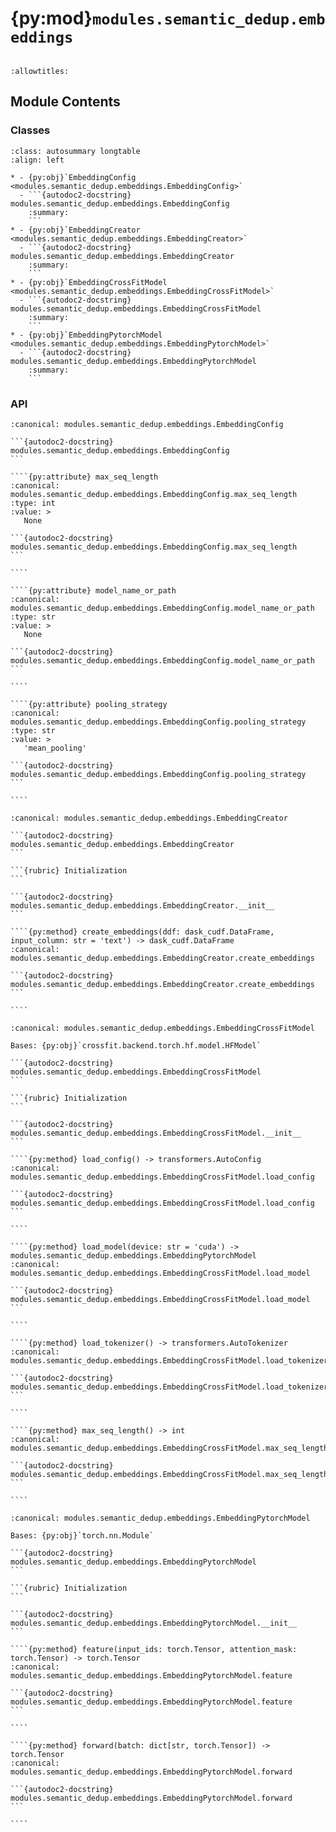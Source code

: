 # {py:mod}`modules.semantic_dedup.embeddings`

```{py:module} modules.semantic_dedup.embeddings
```

```{autodoc2-docstring} modules.semantic_dedup.embeddings
:allowtitles:
```

## Module Contents

### Classes

````{list-table}
:class: autosummary longtable
:align: left

* - {py:obj}`EmbeddingConfig <modules.semantic_dedup.embeddings.EmbeddingConfig>`
  - ```{autodoc2-docstring} modules.semantic_dedup.embeddings.EmbeddingConfig
    :summary:
    ```
* - {py:obj}`EmbeddingCreator <modules.semantic_dedup.embeddings.EmbeddingCreator>`
  - ```{autodoc2-docstring} modules.semantic_dedup.embeddings.EmbeddingCreator
    :summary:
    ```
* - {py:obj}`EmbeddingCrossFitModel <modules.semantic_dedup.embeddings.EmbeddingCrossFitModel>`
  - ```{autodoc2-docstring} modules.semantic_dedup.embeddings.EmbeddingCrossFitModel
    :summary:
    ```
* - {py:obj}`EmbeddingPytorchModel <modules.semantic_dedup.embeddings.EmbeddingPytorchModel>`
  - ```{autodoc2-docstring} modules.semantic_dedup.embeddings.EmbeddingPytorchModel
    :summary:
    ```
````

### API

`````{py:class} EmbeddingConfig
:canonical: modules.semantic_dedup.embeddings.EmbeddingConfig

```{autodoc2-docstring} modules.semantic_dedup.embeddings.EmbeddingConfig
```

````{py:attribute} max_seq_length
:canonical: modules.semantic_dedup.embeddings.EmbeddingConfig.max_seq_length
:type: int
:value: >
   None

```{autodoc2-docstring} modules.semantic_dedup.embeddings.EmbeddingConfig.max_seq_length
```

````

````{py:attribute} model_name_or_path
:canonical: modules.semantic_dedup.embeddings.EmbeddingConfig.model_name_or_path
:type: str
:value: >
   None

```{autodoc2-docstring} modules.semantic_dedup.embeddings.EmbeddingConfig.model_name_or_path
```

````

````{py:attribute} pooling_strategy
:canonical: modules.semantic_dedup.embeddings.EmbeddingConfig.pooling_strategy
:type: str
:value: >
   'mean_pooling'

```{autodoc2-docstring} modules.semantic_dedup.embeddings.EmbeddingConfig.pooling_strategy
```

````

`````

`````{py:class} EmbeddingCreator(embedding_model_name_or_path: str = 'sentence-transformers/all-MiniLM-L6-v2', embedding_batch_size: int = 128, embedding_output_dir: str = './embeddings', embedding_max_mem_gb: int | None = None, embedding_pooling_strategy: str = 'mean_pooling', input_column: str = 'text', embedding_column: str = 'embeddings', write_embeddings_to_disk: bool = True, write_to_filename: bool = False, logger: logging.Logger | str = './', profile_dir: str | None = None)
:canonical: modules.semantic_dedup.embeddings.EmbeddingCreator

```{autodoc2-docstring} modules.semantic_dedup.embeddings.EmbeddingCreator
```

```{rubric} Initialization
```

```{autodoc2-docstring} modules.semantic_dedup.embeddings.EmbeddingCreator.__init__
```

````{py:method} create_embeddings(ddf: dask_cudf.DataFrame, input_column: str = 'text') -> dask_cudf.DataFrame
:canonical: modules.semantic_dedup.embeddings.EmbeddingCreator.create_embeddings

```{autodoc2-docstring} modules.semantic_dedup.embeddings.EmbeddingCreator.create_embeddings
```

````

`````

`````{py:class} EmbeddingCrossFitModel(config: modules.semantic_dedup.embeddings.EmbeddingConfig, max_mem_gb: int | None = None)
:canonical: modules.semantic_dedup.embeddings.EmbeddingCrossFitModel

Bases: {py:obj}`crossfit.backend.torch.hf.model.HFModel`

```{autodoc2-docstring} modules.semantic_dedup.embeddings.EmbeddingCrossFitModel
```

```{rubric} Initialization
```

```{autodoc2-docstring} modules.semantic_dedup.embeddings.EmbeddingCrossFitModel.__init__
```

````{py:method} load_config() -> transformers.AutoConfig
:canonical: modules.semantic_dedup.embeddings.EmbeddingCrossFitModel.load_config

```{autodoc2-docstring} modules.semantic_dedup.embeddings.EmbeddingCrossFitModel.load_config
```

````

````{py:method} load_model(device: str = 'cuda') -> modules.semantic_dedup.embeddings.EmbeddingPytorchModel
:canonical: modules.semantic_dedup.embeddings.EmbeddingCrossFitModel.load_model

```{autodoc2-docstring} modules.semantic_dedup.embeddings.EmbeddingCrossFitModel.load_model
```

````

````{py:method} load_tokenizer() -> transformers.AutoTokenizer
:canonical: modules.semantic_dedup.embeddings.EmbeddingCrossFitModel.load_tokenizer

```{autodoc2-docstring} modules.semantic_dedup.embeddings.EmbeddingCrossFitModel.load_tokenizer
```

````

````{py:method} max_seq_length() -> int
:canonical: modules.semantic_dedup.embeddings.EmbeddingCrossFitModel.max_seq_length

```{autodoc2-docstring} modules.semantic_dedup.embeddings.EmbeddingCrossFitModel.max_seq_length
```

````

`````

`````{py:class} EmbeddingPytorchModel(config: modules.semantic_dedup.embeddings.EmbeddingConfig)
:canonical: modules.semantic_dedup.embeddings.EmbeddingPytorchModel

Bases: {py:obj}`torch.nn.Module`

```{autodoc2-docstring} modules.semantic_dedup.embeddings.EmbeddingPytorchModel
```

```{rubric} Initialization
```

```{autodoc2-docstring} modules.semantic_dedup.embeddings.EmbeddingPytorchModel.__init__
```

````{py:method} feature(input_ids: torch.Tensor, attention_mask: torch.Tensor) -> torch.Tensor
:canonical: modules.semantic_dedup.embeddings.EmbeddingPytorchModel.feature

```{autodoc2-docstring} modules.semantic_dedup.embeddings.EmbeddingPytorchModel.feature
```

````

````{py:method} forward(batch: dict[str, torch.Tensor]) -> torch.Tensor
:canonical: modules.semantic_dedup.embeddings.EmbeddingPytorchModel.forward

```{autodoc2-docstring} modules.semantic_dedup.embeddings.EmbeddingPytorchModel.forward
```

````

`````

